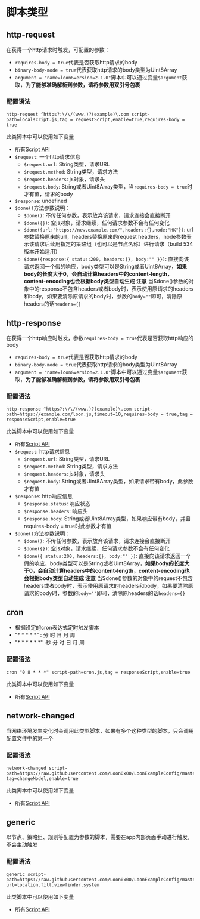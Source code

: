 # 脚本类型

## http-request
在获得一个http请求时触发，可配置的参数：
- `requires-body = true`代表是否获取http请求的body
- `binary-body-mode = true`代表获取http请求的body类型为Uint8Array
- `argument = "name=loon&version=2.1.0"`脚本中可以通过变量`$argument`获取，**为了能够准确解析到参数，请将参数用双引号包裹**

### 配置语法
```
http-request ^https?:\/\/(www.)?(example)\.com script-path=localscript.js,tag = requestScript,enable=true,requires-body = true
```
此类脚本中可以使用如下变量

- 所有[Script API](cn/script_api.md)
- `$request`: 一个http请求信息
    - `$request.url`: String类型，请求URL
    - `$request.method`: String类型，请求方法
    - `$request.headers`: js对象，请求头
    - `$request.body`: String或者Uint8Array类型，当`requires-body = true`时才有值，请求的body
- `$response`: undefined
- `$done()`方法参数说明：
    - `$done()`: 不传任何参数，表示放弃该请求，请求连接会直接断开
    - `$done({})`: 空js对象，请求继续，任何请求参数不会有任何变化
    - `$done({url:"https://new.example.com/",headers:{},node:"HK"})`: url参数替换原来的url，headers替换原来的request headers，node参数表示该请求后续用指定的策略组（也可以是节点名称）进行请求（build 534版本开始适用）
    - `$done({response:{
        status:200,
        headers:{},
        body:""
    }})`: 直接向该请求返回一个假的响应，body类型可以是String或者Uint8Array，**如果body的长度大于0，会自动计算headers中的content-length，content-encoding也会根据body类型自动生成**
    **注意** 当$done()参数的对象中的response不包含headers或者body时，表示使用原请求的headers和body，如果要清除原请求的body时，参数的`body=""`即可，清除原headers的话`headers={}`

## http-response
在获得一个http响应时触发，参数`requires-body = true`代表是否获取http响应的body
- `requires-body = true`代表是否获取http请求的body
- `binary-body-mode = true`代表获取http请求的body类型为Uint8Array
- `argument = "name=loon&version=2.1.0"`脚本中可以通过变量`$argument`获取，**为了能够准确解析到参数，请将参数用双引号包裹**

### 配置语法
```
http-response ^https?:\/\/(www.)?(example)\.com script-path=https://example.com/loon.js,timeout=10,requires-body = true,tag = responseScript,enable=true
```
此类脚本中可以使用如下变量
- 所有[Script API](cn/script_api.md)
- `$request`: http请求信息
    - `$request.url`: String类型，请求URL
    - `$request.method`: String类型，请求方法
    - `$request.headers`: js对象，请求头
    - `$request.body`: String或者Uint8Array类型，如果请求带有body，此参数才有值
- `$response`: http响应信息
    - `$response.status`: 响应状态
    - `$response.headers`: 响应头
    - `$response.body`: String或者Uint8Array类型，如果响应带有body，并且requires-body = true时此参数才有值
- `$done()`方法参数说明：
    - `$done()`: 不传任何参数，表示放弃该请求，请求连接会直接断开
    - `$done({})`: 空js对象，请求继续，任何请求参数不会有任何变化
    - `$done({
        status:200,
        headers:{},
        body:""
    })`: 直接向该请求返回一个假的响应，body类型可以是String或者Uint8Array，**如果body的长度大于0，会自动计算headers中的content-length，content-encoding也会根据body类型自动生成**
    **注意** 当$done()参数的对象中的request不包含headers或者body时，表示使用原请求的headers和body，如果要清除原请求的body时，参数的`body=""`即可，清除原headers的话`headers={}`

## cron
- 根据设定的cron表达式定时触发脚本
- "* * * * *" : 分 时 日 月 周 
- "* * * * * *" :秒 分 时 日 月 周

### 配置语法
```
cron "0 8 * * *" script-path=cron.js,tag = responseScript,enable=true
```
此类脚本中可以使用如下变量
- 所有[Script API](cn/script_api.md)

## network-changed
当网络环境发生变化时会调用此类型脚本，如果有多个这种类型的脚本，只会调用配置文件中的第一个
### 配置语法
```
network-changed script-path=https://raw.githubusercontent.com/Loon0x00/LoonExampleConfig/master/Script/netChanged.js, tag=changeModel,enable=true
```
此类脚本中可以使用如下变量
- 所有[Script API](cn/script_api.md)

## generic
以节点、策略组、规则等配置为参数的脚本，需要在app内部页面手动进行触发，不会主动触发
### 配置语法
```
generic script-path=https://raw.githubusercontent.com/Loon0x00/LoonExampleConfig/master/Script/generic_example.js,tag=GeoLocation,timeout=10,img-url=location.fill.viewfinder.system
```
此类脚本中可以使用如下变量
- 所有[Script API](cn/script_api.md)